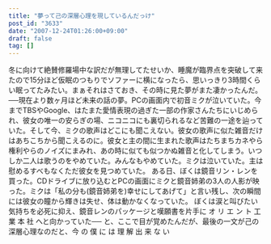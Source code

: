 ```yaml
---
title: "夢って己の深層心理を現しているんだっけ"
post_id: "3633"
date: "2007-12-24T01:26:00+09:00"
draft: false
tag: []
---
```



冬に向けて絶賛修羅場中な訳だが無理してたせいか、睡魔が臨界点を突破して来たので15分ほど仮眠のつもりでソファーに横になったら、思いっきり3時間くらい眠ってたみたい。まぁそれはさておき、その時に見た夢がまた凄かったんだ。 ──現在より数ヶ月ほど未来の話の夢。PCの画面内で初音ミクが泣いていた。今までTBSやGoogle、はたまた愛情表現の過ぎた一部の作家さんたちにいじめられ、彼女の唯一の安らぎの場、ニコニコにも裏切られるなど苦難の一途を辿っていた。そして今、ミクの歌声はどこにも聞こえない。彼女の歌声に似た雑音だけはあちこちから聞こえるのに。彼女と主の間に生まれた歌声はたちまちカネやら権利やらのノイズにまみれ、あの時に似ても似つかぬ雑音と化してしまう。いつしか二人は歌うのをやめていた。みんなもやめていた。ミクは泣いていた。主は慰めるすべもなくただ彼女を見つめていた。 ある日、ぼくは鏡音リン・レンを買った。CDドライブに放り込むとPCの画面にミクと鏡音姉弟の3人の人影が映った。ミクは「私の分も(鏡音姉弟を)幸せにしてあげて」と言い残し、次の瞬間には彼女の瞳から輝きは失せ、体は動かなくなっていた。 ぼくは涙と叫びたい気持ちを必死に抑え、鏡音レンのパッケージと嘆願書を片手に オ リ エ ン ト 工 業 本 社 へと向かっていた── と、ここで目が覚めたんだが、最後の一文が己の深層心理なのだと、今 の 僕 に は 理 解 出 来 な い

